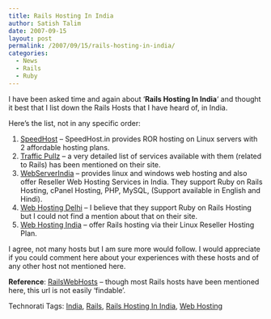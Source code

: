 ```yaml
---
title: Rails Hosting In India
author: Satish Talim
date: 2007-09-15
layout: post
permalink: /2007/09/15/rails-hosting-in-india/
categories:
  - News
  - Rails
  - Ruby
---
```

<div>
  <p>
    I have been asked time and again about &#8216;<strong>Rails Hosting In India</strong>&#8216; and thought it best that I list down the Rails Hosts that I have heard of, in India.
  </p>
  
  <p>
    Here&#8217;s the list, not in any specific order:
  </p>
  
  <ol>
    <li>
      <a href="http://www.speedhost.in/ruby-on-rails-hosting.html">SpeedHost</a> &#8211; SpeedHost.in provides ROR hosting on Linux servers with 2 affordable hosting plans.
    </li>
    <li>
      <a href="http://www.trafficpullz.com/web-hosting-ruby.html">Traffic Pullz</a> &#8211; a very detailed list of services available with them (related to Rails) has been mentioned on their site.
    </li>
    <li>
      <a href="http://www.webserverindia.com/">WebServerIndia</a> &#8211; provides linux and windows web hosting and also offer Reseller Web Hosting Services in India. They support Ruby on Rails Hosting, cPanel Hosting, PHP, MySQL, (Support available in English and Hindi).
    </li>
    <li>
      <a href="http://www.webhostingdelhi.com/">Web Hosting Delhi</a> &#8211; I believe that they support Ruby on Rails Hosting but I could not find a mention about that on their site.
    </li>
    <li>
      <a href="http://www.netwayweb.net/linux_reseller.php">Web Hosting India</a> &#8211; offer Rails hosting via their Linux Reseller Hosting Plan.
    </li>
  </ol>
  
  <p>
    I agree, not many hosts but I am sure more would follow. I would appreciate if you could comment here about your experiences with these hosts and of any other host not mentioned here.
  </p>
  
  <p>
    <strong>Reference</strong>: <a href="http://wiki.rubyonrails.com/rails/pages/RailsWebHosts#Asia">RailsWebHosts</a> &#8211; though most Rails hosts have been mentioned here, this url is not easily &#8216;findable&#8217;.
  </p>
</div>

Technorati Tags: <a href="http://technorati.com/tag/India" rel="tag">India</a>, <a href="http://technorati.com/tag/Rails" rel="tag">Rails</a>, <a href="http://technorati.com/tag/Rails+Hosting+In+India" rel="tag">Rails Hosting In India</a>, <a href="http://technorati.com/tag/Web+Hosting" rel="tag">Web Hosting</a>
